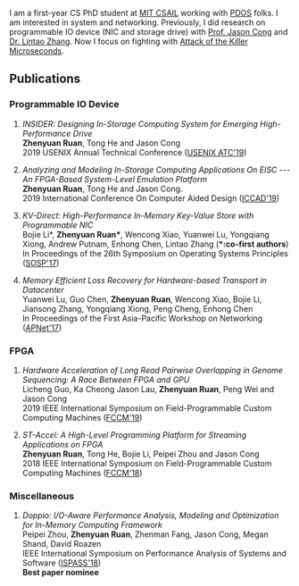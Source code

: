 I am a first-year CS PhD student at [MIT CSAIL](https://www.csail.mit.edu/) working with [PDOS](https://pdos.csail.mit.edu/) folks. I am interested in system and networking. Previously, I did research on programmable IO device (NIC and storage drive) with [Prof. Jason Cong](http://vast.cs.ucla.edu/people/faculty/jason-cong) and [Dr. Lintao Zhang](https://scholar.google.com/citations?user=BSa0rkwAAAAJ&hl=en). Now I focus on fighting with [Attack of the Killer Microseconds](http://www.barroso.org/publications/AttackoftheKillerMicroseconds.pdf).

## Publications

### Programmable IO Device

1. _INSIDER: Designing In-Storage Computing System for Emerging High-Performance Drive_<br>
__Zhenyuan Ruan__, Tong He and Jason Cong<Br>
2019 USENIX Annual Technical Conference ([USENIX ATC'19](https://www.usenix.org/conference/atc19))<br>

2. _Analyzing and Modeling In-Storage Computing Applications On EISC --- An FPGA-Based System-Level Emulation Platform_<br>
__Zhenyuan Ruan__, Tong He and Jason Cong.<br>
2019 International Conference On Computer Aided Design ([ICCAD'19](https://iccad.com))<br>

3. _KV-Direct: High-Performance In-Memory Key-Value Store with Programmable NIC_<br>
Bojie Li*, __Zhenyuan Ruan*__, Wencong Xiao, Yuanwei Lu, Yongqiang Xiong, Andrew Putnam, Enhong Chen, Lintao Zhang (__\*:co-first authors__)<br>
In Proceedings of the 26th Symposium on Operating Systems Principles ([SOSP'17](https://www.sigops.org/s/conferences/sosp/2017/))

4. _Memory Efficient Loss Recovery for Hardware-based Transport in Datacenter_<br>
Yuanwei Lu, Guo Chen, __Zhenyuan Ruan__, Wencong Xiao, Bojie Li, Jiansong Zhang, Yongqiang Xiong, Peng Cheng, Enhong Chen<br>
In Proceedings of the First Asia-Pacific Workshop on Networking ([APNet'17](https://conferences.sigcomm.org/events/apnet2017/program.html))

### FPGA
  
1. _Hardware Acceleration of Long Read Pairwise Overlapping in Genome Sequencing: A Race Between FPGA and GPU_<br>
Licheng Guo, Ka Cheong Jason Lau, __Zhenyuan Ruan__, Peng Wei and Jason Cong<br>
2019 IEEE International Symposium on Field-Programmable Custom Computing Machines ([FCCM'19](http://www.fccm.org/past/2019/))<br>

2. _ST-Accel: A High-Level Programming Platform for Streaming Applications on FPGA_<br>
__Zhenyuan Ruan__, Tong He, Bojie Li, Peipei Zhou and Jason Cong<br>
2018 IEEE International Symposium on Field-Programmable Custom Computing Machines ([FCCM'18](http://www.fccm.org/past/2018/))<br>

### Miscellaneous

1. _Doppio: I/O-Aware Performance Analysis, Modeling and Optimization for In-Memory Computing Framework_<br>
Peipei Zhou, __Zhenyuan Ruan__, Zhenman Fang, Jason Cong, Megan Shand, David Roazen <br>
IEEE International Symposium on Performance Analysis of Systems and Software ([ISPASS'18](https://www.ispass.org/ispass2018/))<br>
__Best paper nominee__
